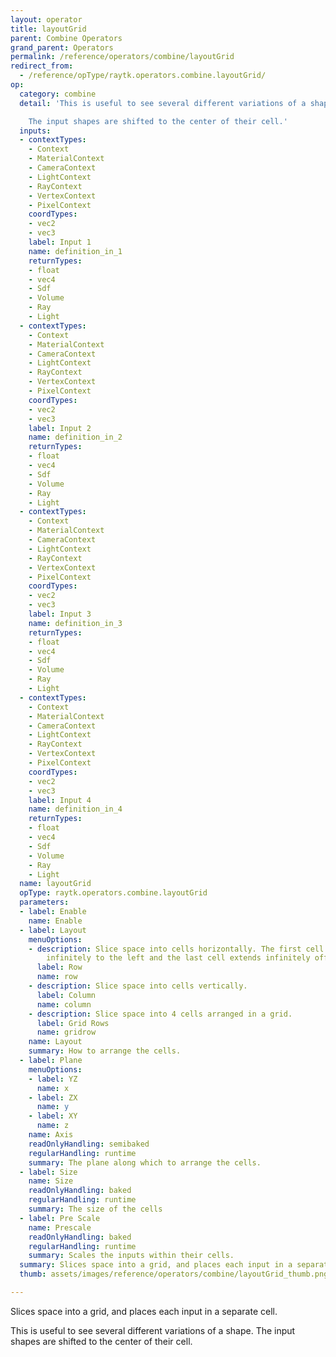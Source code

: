 ```yaml
---
layout: operator
title: layoutGrid
parent: Combine Operators
grand_parent: Operators
permalink: /reference/operators/combine/layoutGrid
redirect_from:
  - /reference/opType/raytk.operators.combine.layoutGrid/
op:
  category: combine
  detail: 'This is useful to see several different variations of a shape.

    The input shapes are shifted to the center of their cell.'
  inputs:
  - contextTypes:
    - Context
    - MaterialContext
    - CameraContext
    - LightContext
    - RayContext
    - VertexContext
    - PixelContext
    coordTypes:
    - vec2
    - vec3
    label: Input 1
    name: definition_in_1
    returnTypes:
    - float
    - vec4
    - Sdf
    - Volume
    - Ray
    - Light
  - contextTypes:
    - Context
    - MaterialContext
    - CameraContext
    - LightContext
    - RayContext
    - VertexContext
    - PixelContext
    coordTypes:
    - vec2
    - vec3
    label: Input 2
    name: definition_in_2
    returnTypes:
    - float
    - vec4
    - Sdf
    - Volume
    - Ray
    - Light
  - contextTypes:
    - Context
    - MaterialContext
    - CameraContext
    - LightContext
    - RayContext
    - VertexContext
    - PixelContext
    coordTypes:
    - vec2
    - vec3
    label: Input 3
    name: definition_in_3
    returnTypes:
    - float
    - vec4
    - Sdf
    - Volume
    - Ray
    - Light
  - contextTypes:
    - Context
    - MaterialContext
    - CameraContext
    - LightContext
    - RayContext
    - VertexContext
    - PixelContext
    coordTypes:
    - vec2
    - vec3
    label: Input 4
    name: definition_in_4
    returnTypes:
    - float
    - vec4
    - Sdf
    - Volume
    - Ray
    - Light
  name: layoutGrid
  opType: raytk.operators.combine.layoutGrid
  parameters:
  - label: Enable
    name: Enable
  - label: Layout
    menuOptions:
    - description: Slice space into cells horizontally. The first cell extends off
        infinitely to the left and the last cell extends infinitely off to the right.
      label: Row
      name: row
    - description: Slice space into cells vertically.
      label: Column
      name: column
    - description: Slice space into 4 cells arranged in a grid.
      label: Grid Rows
      name: gridrow
    name: Layout
    summary: How to arrange the cells.
  - label: Plane
    menuOptions:
    - label: YZ
      name: x
    - label: ZX
      name: y
    - label: XY
      name: z
    name: Axis
    readOnlyHandling: semibaked
    regularHandling: runtime
    summary: The plane along which to arrange the cells.
  - label: Size
    name: Size
    readOnlyHandling: baked
    regularHandling: runtime
    summary: The size of the cells
  - label: Pre Scale
    name: Prescale
    readOnlyHandling: baked
    regularHandling: runtime
    summary: Scales the inputs within their cells.
  summary: Slices space into a grid, and places each input in a separate cell.
  thumb: assets/images/reference/operators/combine/layoutGrid_thumb.png

---
```



Slices space into a grid, and places each input in a separate cell.

This is useful to see several different variations of a shape.
The input shapes are shifted to the center of their cell.